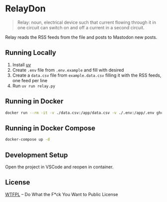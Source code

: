 RelayDon
========

> Relay: noun, electrical device such that current flowing through it in one circuit can switch on and off a current in a second circuit.

Relay reads the RSS feeds from the file and posts to Mastodon new posts.

Running Locally
---------------

1. Install [uv](https://docs.astral.sh/uv/getting-started/installation/)
1. Create `.env` file from `.env.example` and fill with desired
2. Create a `data.csv` file from `example.data.csv` filling it with the RSS feeds, one feed per line
4. Run `uv run relay.py`

Running in Docker
-----------------

```bash
docker run --rm -it -v ./data.csv:/app/data.csv -v ./.env:/app/.env ghcr.io/paulchubatyy/paulchubatyy/relaydon:latest
```

Running in Docker Compose
-------------------------

```bash
docker-compose up -d
```

Development Setup
----------------------

Open the project in VSCode and reopen in container.

License
-------

[WTFPL](./LICENSE) – Do What the F*ck You Want to Public License
